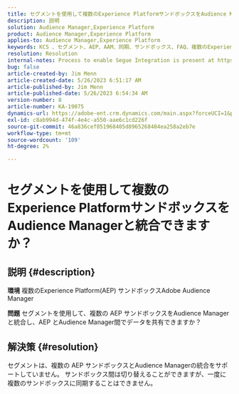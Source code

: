 ```yaml
---
title: セグメントを使用して複数のExperience PlatformサンドボックスをAudience Managerと統合できますか？
description: 説明
solution: Audience Manager,Experience Platform
product: Audience Manager,Experience Platform
applies-to: Audience Manager,Experience Platform
keywords: KCS 、セグメント、AEP、AAM、同期、サンドボックス、FAQ、複数のExperience Platformサンドボックスの統合、Adobe Audience Manager、Adobe Experience Platform
resolution: Resolution
internal-notes: Process to enable Segue Integration is present at https://wiki.corp.adobe.com/pages/viewpage.action?spaceKey=supportdelivery&title=AEP+Segments+not+Populating+in+AAM internal link.
bug: false
article-created-by: Jim Menn
article-created-date: 5/26/2023 6:51:17 AM
article-published-by: Jim Menn
article-published-date: 5/26/2023 6:54:34 AM
version-number: 8
article-number: KA-19075
dynamics-url: https://adobe-ent.crm.dynamics.com/main.aspx?forceUCI=1&pagetype=entityrecord&etn=knowledgearticle&id=9f488cb4-91fb-ed11-8849-6045bd0065b6
exl-id: c8ab994d-474f-4e4c-a550-aae6c1cd226f
source-git-commit: 46a836cef051968405d8965268404ea258a2eb7e
workflow-type: tm+mt
source-wordcount: '109'
ht-degree: 2%

---
```


# セグメントを使用して複数のExperience PlatformサンドボックスをAudience Managerと統合できますか？

## 説明 {#description}


<b>環境</b>
複数のExperience Platform(AEP) サンドボックスAdobe Audience Manager

<b>問題</b>
セグメントを使用して、複数の AEP サンドボックスをAudience Managerと統合し、AEP とAudience Manager間でデータを共有できますか？


## 解決策 {#resolution}


セグメントは、複数の AEP サンドボックスとAudience Managerの統合をサポートしていません。 サンドボックス間は切り替えることができますが、一度に複数のサンドボックスに同期することはできません。
